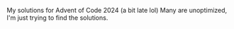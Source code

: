 My solutions for Advent of Code 2024 (a bit late lol)
Many are unoptimized, I'm just trying to find the solutions.